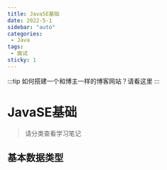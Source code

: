 ```yaml
---
title: JavaSE基础
date: 2022-5-1
sidebar: "auto"
categories:
 - Java
tags:
 - 面试
sticky: 1
---
```


:::tip
如何搭建一个和博主一样的博客网站？请看这里
:::

<!-- more -->

# JavaSE基础
> 请分类查看学习笔记

## 基本数据类型

## 
